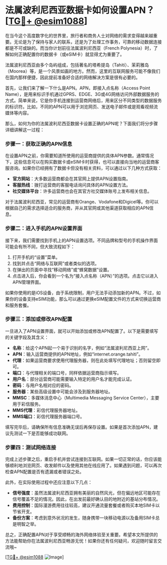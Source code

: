 # 法属波利尼西亚数据卡如何设置APN？[[TG💪+ @esim1088](https://t.me/s/esim1088)]

在当今这个高度数字化的世界里，旅行者和商务人士对网络的需求变得越来越重要。无论是为了保持与家人的联系，还是为了处理工作事务，可靠的移动数据连接都是不可或缺的。而当你计划前往法属波利尼西亚（French Polynesia）时，了解如何正确配置你的数据卡（或eSIM卡）就显得尤为重要了。

法属波利尼西亚由多个岛屿组成，包括著名的塔希提岛（Tahiti）、茉莉雅岛（Moorea）等，是一个风景如画的地方。然而，这里的互联网服务可能不像我们在国内那样便捷，因此提前准备好合适的网络解决方案是很有必要的。

首先，让我们来了解一下什么是APN。APN，即接入点名称（Access Point Name），是用来标识手机通过GPRS、EDGE、3G或4G网络访问外部数据服务的方式。简单来说，它是你手机连接到运营商网络后，用来区分不同类型的数据服务的标识符。比如，不同的APN可以用于浏览网页、发送电子邮件或是观看视频流媒体等内容。

那么，如何为你的法属波利尼西亚数据卡设置正确的APN呢？下面我们将分步骤详细讲解这一过程：

### 步骤一：获取正确的APN信息

在设置APN之前，你需要知道所使用的运营商提供的具体APN参数。通常情况下，这些信息可以在购买数据卡或eSIM卡时获得，也可以直接向当地的运营商客服咨询。如果你已经拥有了数据卡但没有相关资料，可以通过以下几种方式获取：

- **官方网站**：大多数运营商都会在其官网上提供APN设置指南。
- **客服热线**：拨打运营商的客服电话询问具体的APN设置方法。
- **社交媒体平台**：许多运营商也会在其官方社交媒体账号上发布相关信息。

对于法属波利尼西亚，常见的运营商有Orange、Vodafone和Digicel等。你可以根据自己的需求选择适合的服务商，并从其官网或其他渠道获取相应的APN信息。

### 步骤二：进入手机的APN设置界面

接下来，我们需要找到手机上的APN设置选项。不同品牌和型号的手机操作界面可能会有所不同，但大致流程如下：

1. 打开手机的“设置”菜单。
2. 找到并点击“网络与互联网”或者类似的选项。
3. 在弹出的页面中寻找“移动网络”或“蜂窝数据”设置。
4. 点击进入后，你会看到一个名为“接入点名称（APN）”的选项。点击它以进入APN管理界面。

如果你使用的是iOS设备，由于系统限制，用户无法手动添加新的APN。不过，如果你的设备支持eSIM功能，那么可以通过更换eSIM配置文件的方式来切换运营商和服务套餐。

### 步骤三：添加或修改APN配置

一旦进入了APN设置界面，就可以开始添加或修改APN配置了。以下是需要填写的关键字段及其含义：

- **名称**：给这个APN起一个易于识别的名字，例如“法属波利尼西亚上网”。
- **APN**：输入运营商提供的APN地址，例如“internet.orange.tahiti”。
- **代理**：如果运营商要求使用代理服务器，则在此处填写代理地址；否则留空即可。
- **端口**：与代理相关的端口号，同样依据运营商指示填写。
- **用户名**：部分运营商可能需要输入特定的用户名才能完成认证。
- **密码**：与用户名相对应的密码。
- **服务器**：某些高级设置中可能会涉及到服务器地址。
- **MMSC**：多媒体消息中心（Multimedia Messaging Service Center），主要用于彩信服务。
- **MMS代理**：彩信代理服务器地址。
- **MMS端口**：彩信代理服务器端口号。

填写完毕后，请确保所有信息准确无误后再保存设置。如果是首次添加APN，建议先测试一下是否能够成功联网。

### 步骤四：测试网络连接

完成上述步骤之后，重启手机并尝试连接到互联网。如果一切正常的话，你应该能够顺利地浏览网页、收发邮件以及使用其他在线应用了。如果遇到问题，可以再次检查APN配置是否有遗漏或者错误之处。

此外，在实际使用过程中还应注意以下几点：

- **信号强度**：虽然法属波利尼西亚拥有美丽的自然风光，但在偏远地区可能存在信号覆盖不足的情况。因此，在出发前最好确认目的地附近的基站分布情况。
- **费用控制**：国际漫游费用往往较高，建议开通流量套餐或者购买本地SIM卡以节省开支。
- **备份方案**：考虑到意外状况的发生，随身携带一块移动电源以及备用SIM卡总是明智之举。

总之，正确配置APN对于享受顺畅的海外网络体验至关重要。希望本文所提供的方法能帮助你在法属波利尼西亚畅游无忧！如果你还有任何疑问，欢迎随时留言交流哦~

[[TG💪+ @esim1088](https://t.me/s/esim1088) ![Image](https://i.postimg.cc/4NQfJmqS/Snipaste-2025-05-13-00-14-12.png)]